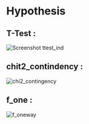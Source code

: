 # Hypothesis
## T-Test :
![Screenshot ttest_ind](https://github.com/Pankajpanday29/Hypothesis/assets/128885642/b8141976-a8c8-4ddc-9c56-7336bfc2a385)

## chit2_contindency :
![chi2_contingency](https://github.com/Pankajpanday29/Hypothesis/assets/128885642/f8c0c3c0-a776-46f5-b2ad-708a83006441)

## f_one :
![f_oneway](https://github.com/Pankajpanday29/Hypothesis/assets/128885642/b36b12c7-13bf-4e49-8334-bf452c3e7fa7)


